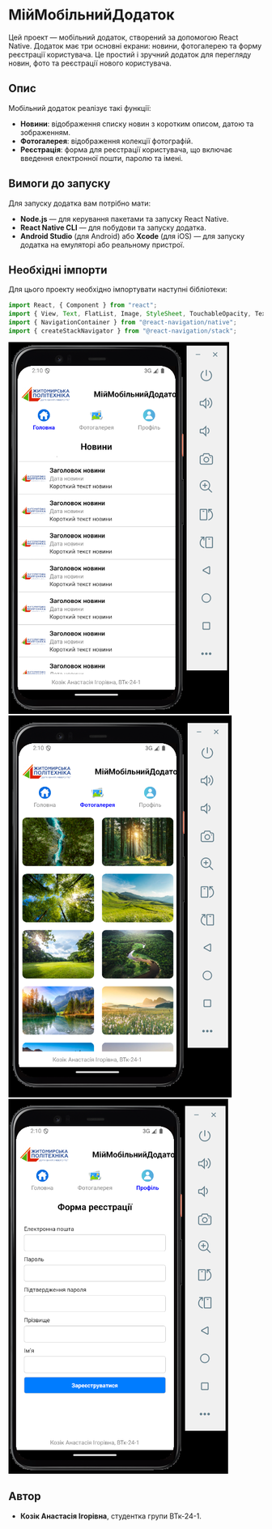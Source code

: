 
# МійМобільнийДодаток

Цей проект — мобільний додаток, створений за допомогою React Native. Додаток має три основні екрани: новини, фотогалерею та форму реєстрації користувача. Це простий і зручний додаток для перегляду новин, фото та реєстрації нового користувача.

## Опис

Мобільний додаток реалізує такі функції:
- **Новини**: відображення списку новин з коротким описом, датою та зображенням.
- **Фотогалерея**: відображення колекції фотографій.
- **Реєстрація**: форма для реєстрації користувача, що включає введення електронної пошти, паролю та імені.

## Вимоги до запуску

Для запуску додатка вам потрібно мати:
- **Node.js** — для керування пакетами та запуску React Native.
- **React Native CLI** — для побудови та запуску додатка.
- **Android Studio** (для Android) або **Xcode** (для iOS) — для запуску додатка на емуляторі або реальному пристрої.


## Необхідні імпорти

Для цього проекту необхідно імпортувати наступні бібліотеки:

```js
import React, { Component } from "react";
import { View, Text, FlatList, Image, StyleSheet, TouchableOpacity, TextInput } from "react-native";
import { NavigationContainer } from "@react-navigation/native";
import { createStackNavigator } from "@react-navigation/stack";
```

![Головна](assets/Головна.png)
![ГФотогалерея](assets/Фотогалерея.png)
![Реєстрація](assets/Реєстрація.png)

## Автор

- **Козік Анастасія Ігорівна**, студентка групи ВТк-24-1.
